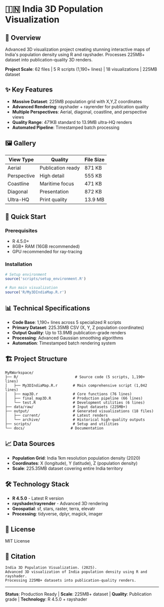 # 🇮🇳 India 3D Population Visualization

## 🌟 Overview
Advanced 3D visualization project creating stunning interactive maps of India's population density using R and rayshader. Processes 225MB+ dataset into publication-quality 3D renders.

**Project Scale**: 62 files | 5 R scripts (1,190+ lines) | 18 visualizations | 225MB dataset

## ✨ Key Features
- **Massive Dataset**: 225MB population grid with X,Y,Z coordinates
- **Advanced Rendering**: rayshader + rayrender for publication quality
- **Multiple Perspectives**: Aerial, diagonal, coastline, and perspective views
- **Quality Range**: 471KB standard to 13.9MB ultra-HQ renders
- **Automated Pipeline**: Timestamped batch processing

## 🖼️ Gallery
| View Type | Quality | File Size |
|-----------|---------|-----------|
| Aerial | Publication ready | 871 KB |
| Perspective | High detail | 555 KB |
| Coastline | Maritime focus | 471 KB |
| Diagonal | Presentation | 872 KB |
| Ultra-HQ | Print quality | 13.9 MB |

## 🚀 Quick Start

### Prerequisites
- R 4.5.0+ 
- 8GB+ RAM (16GB recommended)
- GPU recommended for ray-tracing

### Installation
```r
# Setup environment
source('scripts/setup_environment.R')

# Run main visualization
source('R/My3DIndiaMap.R.r')
```

## 📊 Technical Specifications
- **Code Base**: 1,190+ lines across 5 specialized R scripts
- **Primary Dataset**: 225.35MB CSV (X, Y, Z population coordinates)
- **Output Quality**: Up to 13.9MB publication-grade renders
- **Processing**: Advanced Gaussian smoothing algorithms
- **Automation**: Timestamped batch rendering system

## 🏗️ Project Structure
```
MyRWorkspace/
├── R/                          # Source code (5 scripts, 1,190+ lines)
│   ├── My3DIndiaMap.R.r       # Main comprehensive script (1,042 lines)
│   ├── map3D.r                # Core functions (76 lines)
│   ├── final_map3D.R          # Production pipeline (66 lines)
│   └── test.R                 # Development utilities (6 lines)
├── data/raw/                  # Input datasets (225MB+)
├── output/                    # Generated visualizations (18 files)
│   ├── current/               # Latest renders
│   └── archive/               # Historical high-quality outputs
├── scripts/                   # Setup and utilities
└── docs/                     # Documentation
```

## 📈 Data Sources
- **Population Grid**: India 1km resolution population density (2020)
- **Coordinates**: X (longitude), Y (latitude), Z (population density)
- **Scale**: 225.35MB dataset covering entire India territory

## 🛠️ Technology Stack
- **R 4.5.0** - Latest R version
- **rayshader/rayrender** - Advanced 3D rendering
- **Geospatial**: sf, stars, raster, terra, elevatr
- **Processing**: tidyverse, dplyr, magick, imager

## 📜 License
MIT License

## 🙏 Citation
```
India 3D Population Visualization. (2025).
Advanced 3D visualization of India population density using R and rayshader.
Processing 225MB+ datasets into publication-quality renders.
```

---
**Status**: Production Ready | **Scale**: 225MB+ dataset | **Quality**: Publication grade | **Technology**: R 4.5.0 + rayshader
